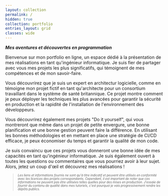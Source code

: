 ```yaml
---
layout: collection
permalink: /
hidden: true
collection: portfolio
entries_layout: grid
classes: wide
---
```


**_Mes aventures et découvertes en programmation_**

Bienvenue sur mon portfolio en ligne, un espace dédié à la présentation de mes réalisations en tant qu'ingénieur informatique. Je suis fier de partager avec vous mes projets les plus significatifs, qui témoignent de mes compétences et de mon savoir-faire.

Vous découvrirez que je suis un expert en architectur logicielle, comme en témoigne mon projet fictif en tant qu'architecte pour un consortium travaillant dans le système de santé britannique. Ce projet montre comment je peux déployer les techniques les plus avancées pour garantir la sécurité en production et la rapidité de l'installation de l'environnement des développeurs.

Vous découvrirez également mes projets "Do it yourself", qui vous montreront que même dans un projet de petite envergure, une bonne planification et une bonne gestion peuvent faire la différence. En utilisant les bonnes méthodologies et en mettant en place une stratégie de CI/CD efficace, je peux économiser du temps et garantir la qualité de mon code.

Je suis convaincu que ces projets vous donneront une bonne idée de mes capacités en tant qu'ingénieur informatique. Je suis également ouvert à toutes les questions ou commentaires que vous pourriez avoir à leur sujet. Alors, jetez un coup d'œil et découvrez mes réalisations !

><sup><sub>*Les liens et informations fournis ne sont qu'à titre indicatif et peuvent être utilisés en conformité avec les licences des projets correspondants. Cependant, il est important de noter que ces informations ne peuvent pas être utilisées telles quelles pour des mises en production. J'essaie de fournir du contenu de qualité dans mes tutoriels, c'est pourquoi je vais progressivement rendre les dépôts publics.*</sub></sup>

<!-- ---
layout: splash
permalink: /
hidden: true
header:
  overlay_color: "#5e616c"
  overlay_image: /assets/images/mm-home-page-feature.jpg
  actions:
    - label: "<i class='fas fa-download'></i> Install now"
      url: "/docs/quick-start-guide/"
excerpt: >
  A flexible two-column Jekyll theme. Perfect for building personal sites, blogs, and portfolios.<br />
  <small><a href="https://github.com/mmistakes/minimal-mistakes/releases/tag/4.24.0">Latest release v4.24.0</a></small>
feature_row:
  - image_path: /assets/images/mm-customizable-feature.png
    alt: "customizable"
    title: "Super customizable"
    excerpt: "Everything from the menus, sidebars, comments, and more can be configured or set with YAML Front Matter."
    url: "/docs/configuration/"
    btn_class: "btn--primary"
    btn_label: "Learn more"
  - image_path: /assets/images/mm-responsive-feature.png
    alt: "fully responsive"
    title: "Responsive layouts"
    excerpt: "Built with HTML5 + CSS3. All layouts are fully responsive with helpers to augment your content."
    url: "/docs/layouts/"
    btn_class: "btn--primary"
    btn_label: "Learn more"
  - image_path: /assets/images/mm-free-feature.png
    alt: "100% free"
    title: "100% free"
    excerpt: "Free to use however you want under the MIT License. Clone it, fork it, customize it... whatever!"
    url: "/docs/license/"
    btn_class: "btn--primary"
    btn_label: "Learn more"      
---

{% include feature_row %} -->
